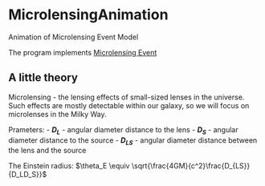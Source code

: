 # MicrolensingAnimation
Animation of Microlensing Event Model

The program implements [Microlensing Event](https://science.nasa.gov/mission/roman-space-telescope/microlensing/)

## A little theory
Microlensing - the lensing effects of small-sized lenses in the universe. Such effects are mostly detectable within our galaxy, so we will focus on microlenses in the Milky Way.

Prameters: - **$D_L$** - angular diameter distance to the lens
           - **$D_S$** - angular diameter distance to the source
           - **$D_{LS}$** - angular diameter distance between the lens and the source

The Einstein radius: $\theta_E \equiv \sqrt{\frac{4GM}{c^2}\frac{D_{LS}}{D_LD_S}}$
